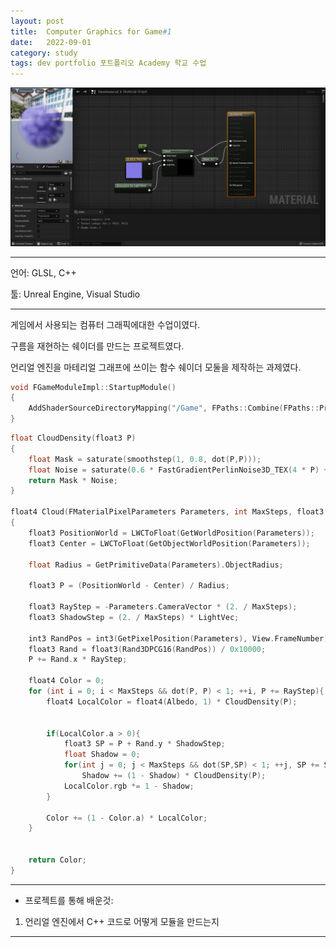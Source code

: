```yaml
---
layout: post
title:  Computer Graphics for Game#1
date:   2022-09-01
category: study
tags: dev portfolio 포트폴리오 Academy 학교 수업
---
```



![Alt text](../../assets/img/study/MaterialGraph.jpg)

---

언어: GLSL, C++

툴: Unreal Engine, Visual Studio

---

게임에서 사용되는 컴퓨터 그래픽에대한 수업이였다.

구름을 재현하는 쉐이더를 만드는 프로젝트였다.

언리얼 엔진을 마테리얼 그래프에 쓰이는 함수 쉐이더 모둘을 제작하는 과제였다.

```cpp
void FGameModuleImpl::StartupModule()
{
	AddShaderSourceDirectoryMapping("/Game", FPaths::Combine(FPaths::ProjectDir(), TEXT("Shaders")));
}
```

```cpp
float CloudDensity(float3 P)
{
	float Mask = saturate(smoothstep(1, 0.8, dot(P,P)));
	float Noise = saturate(0.6 * FastGradientPerlinNoise3D_TEX(4 * P) + 0.4);
	return Mask * Noise;
}

float4 Cloud(FMaterialPixelParameters Parameters, int MaxSteps, float3 Albedo, float3 LightVec)
{
	float3 PositionWorld = LWCToFloat(GetWorldPosition(Parameters));
	float3 Center = LWCToFloat(GetObjectWorldPosition(Parameters));

	float Radius = GetPrimitiveData(Parameters).ObjectRadius;

	float3 P = (PositionWorld - Center) / Radius;

	float3 RayStep = -Parameters.CameraVector * (2. / MaxSteps);
	float3 ShadowStep = (2. / MaxSteps) * LightVec;

	int3 RandPos = int3(GetPixelPosition(Parameters), View.FrameNumber);
	float3 Rand = float3(Rand3DPCG16(RandPos)) / 0x10000;
	P += Rand.x * RayStep;

	float4 Color = 0;
	for (int i = 0; i < MaxSteps && dot(P, P) < 1; ++i, P += RayStep){
		float4 LocalColor = float4(Albedo, 1) * CloudDensity(P);
	

		if(LocalColor.a > 0){
			float3 SP = P + Rand.y * ShadowStep;
			float Shadow = 0;
			for(int j = 0; j < MaxSteps && dot(SP,SP) < 1; ++j, SP += ShadowStep)
				Shadow += (1 - Shadow) * CloudDensity(P);
			LocalColor.rgb *= 1 - Shadow;
		}

		Color += (1 - Color.a) * LocalColor;
	}


	return Color;
}
```


---

- 프로젝트를 통해 배운것:

 1. 언리얼 엔진에서 C++ 코드로 어떻게 모듈을 만드는지

---
